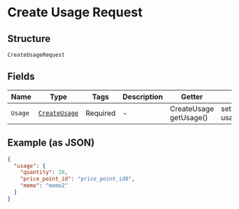 
# Create Usage Request

## Structure

`CreateUsageRequest`

## Fields

| Name | Type | Tags | Description | Getter | Setter |
|  --- | --- | --- | --- | --- | --- |
| `Usage` | [`CreateUsage`](../../doc/models/create-usage.md) | Required | - | CreateUsage getUsage() | setUsage(CreateUsage usage) |

## Example (as JSON)

```json
{
  "usage": {
    "quantity": 28,
    "price_point_id": "price_point_id0",
    "memo": "memo2"
  }
}
```

